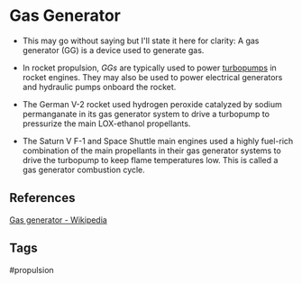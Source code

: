 # Gas Generator 

* This may go without saying but I'll state it here for clarity: A gas generator (GG) is a device used to generate gas.  

* In rocket propulsion, *GGs* are typically used to power [turbopumps](../202201100451) in rocket engines. They may also be used to power electrical generators and hydraulic pumps onboard the rocket.


* The German V-2 rocket used hydrogen peroxide catalyzed by sodium permanganate in its gas generator system to drive a turbopump to pressurize the main LOX-ethanol propellants.

* The Saturn V F-1 and Space Shuttle main engines used a highly fuel-rich combination of the main propellants in their gas generator systems to drive the turbopump to keep flame temperatures low. This is called a gas generator combustion cycle.


## References
[Gas generator - Wikipedia](https://en.wikipedia.org/wiki/Gas_generator)

## Tags
#propulsion
